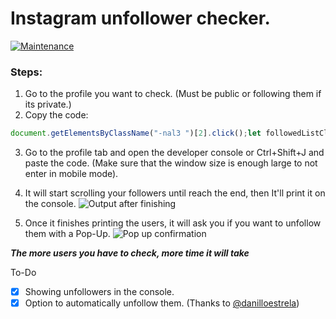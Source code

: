 # Instagram unfollower checker.

[![Maintenance](https://img.shields.io/maintenance/yes/2021)](https://github.com/davidarroyo1234/InstagramUnfollowers)
### Steps:
 1. Go to the profile you want to check. (Must be public or following them if its private.)
 2. Copy the code: 
 ```js
document.getElementsByClassName("-nal3 ")[2].click();let followedListClone,followers,followersList,followersListClone,followed=followEDcount(2),followedList=document.getElementsByClassName("FPmhX notranslate  _0imsa "),scroll=setInterval(updateScroll,1e3),stopCheck=setInterval(function(){stopTask(1)},1e3);function stopTask(e){1===e?(console.log("Verifying: "+parseInt(followedList.length)+"/"+followed+" followed people."),(followed<=parseInt(followedList.length)||followed-1<=parseInt(followedList.length))&&(clearInterval(scroll),console.log(" All donne. Starting to look for who follow you..."),followedList=document.getElementsByClassName("FPmhX notranslate  _0imsa "),followedListClone=[...followedList],followersF())):2===e&&(console.log("Verifying: "+parseInt(followersList.length)+"/"+followers+" people who follow you."),(followers<=parseInt(followersList.length)||followers-1<=parseInt(followersList.length))&&(followersList=document.getElementsByClassName("FPmhX notranslate  _0imsa "),followersListClone=[...followersList],clearInterval(scroll),console.log(" All donne. Starting to look for who follow you back..."),users(1),clearInterval(stopCheck),document.getElementsByClassName("-nal3 ")[2].click(),sleep(3e3),wantUnfollow=confirm("Do you want to unfollow this people we listed?"),wantUnfollow?users(2):console.log("Thank You! All finished :)")))}function followersF(){clearInterval(stopCheck),document.getElementsByClassName("-nal3 ")[1].click(),followers=followEDcount(1),followersList=document.getElementsByClassName("FPmhX notranslate  _0imsa "),scroll=setInterval(updateScroll,1e3),stopCheck=setInterval(function(){stopTask(2)},1e3)}var checkExist,usernames;async function users(e){if(usernames=followersListClone.map(function(e){return e.title}),1===e)for(let e=0;e<followedListClone.length;e++)usernames.includes(followedListClone[e].title)||console.log(followedListClone[e].title);else 2===e&&(await document.getElementsByClassName("-nal3 ")[2].click(),checkExist=setInterval(function(){void 0!==document.getElementsByClassName("-nal3 ")[2]&&(execute(),clearInterval(checkExist))},100))}function execute(){let e=0;for(let l=0;l<followedListClone.length;l++)usernames.includes(followedListClone[l].title)||(e<=14?(console.log("Securing navigation before starting new unfollow: "),sleepRandom(5,10),unfollowUser(followedListClone[l].title),e++,console.log(e+" unfollows.")):(console.log(e+" unfollows. Need to sleep... Sleeping for 5 min"),sleep(3e5),console.log("Restarting cicle."),e=0,sleep(2e3),unfollowUser(followedListClone[l].title),e++,console.log(e+" unfollows!")))}function unfollowUser(e){console.log("Unfollowing user: @"+e+".");let l=document.getElementsByClassName("FPmhX notranslate  _0imsa "),o=document.getElementsByClassName("sqdOP  L3NKy    _8A5w5    "),t=document.getElementsByClassName("aOOlW -Cab_   ");for(let s=0;s<l.length;s++){if(l[s].title.toString()===e){o[s+1].click(),t[0].click(),sleepRandom(8,30);break}}}function updateScroll(){let e=document.getElementsByClassName("isgrP")[0];e.scrollTop=e.scrollHeight}function sleep(e){const l=Date.now();let o=null;do{o=Date.now()}while(o-l<e)}function sleepRandom(e,l){if(!(e<l))throw"Secs Min, cant be higher then secsMax";{let o=Math.round(Math.random()*l);o<=e&&(o=e),console.log("Sleeping for "+msToTime(1e3*o)+"."),sleep(1e3*o)}}function msToTime(e){let l=e;var o=(l=(l-l%1e3)/1e3)%60;l=(l-o)/60;return o+" secs"}function followEDcount(e){return""===document.getElementsByClassName("g47SY")[e].title?parseInt(document.getElementsByClassName("g47SY")[e].innerText.toString().replace(/[,|.]/,"")):parseInt(document.getElementsByClassName("g47SY")[e].title.toString().replace(/[,|.]/,""))}
```
 3. Go to the profile tab and open the developer console or Ctrl+Shift+J and paste the code. (Make sure that the window size is enough large to not enter in mobile mode).
 4. It will start scrolling your followers until reach the end, then It'll print it on the console.
 ![Output after finishing](https://github.com/davidarroyo1234/InstagramUnfollowers/blob/master/Readme/Pixelated%20result.png?raw=true)
 
 5. Once it finishes printing the users, it will ask you if you want to unfollow them with a Pop-Up.
 ![Pop up confirmation](https://github.com/davidarroyo1234/InstagramUnfollowers/blob/master/Readme/InstaConfirmation.png)
 

***The more users you have to check, more time it will take***

To-Do
 - [x] Showing unfollowers in the console.
 - [x] Option to automatically unfollow them. (Thanks to [@danilloestrela](https://github.com/danilloestrela))
